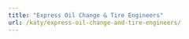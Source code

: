 ```yaml
---
title: "Express Oil Change & Tire Engineers"
url: /katy/express-oil-change-and-tire-engineers/
---
```

